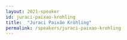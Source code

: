 ```yaml
---
layout: 2021-speaker
id: juraci-paixao-krohling
title:  "Juraci Paixão Kröhling"
permalink: /speakers/juraci-paixao-krohling
---
```

